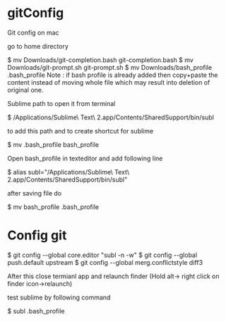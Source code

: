 # gitConfig
Git config on mac

go to home directory

$ mv Downloads/git-completion.bash git-completion.bash
$ mv Downloads/git-prompt.sh git-prompt.sh
$ mv Downloads/bash_profile .bash_profile
Note : if bash profile is already added then copy+paste the content instead of moving whole file which may result into deletion of original one.

Sublime path to open it from terminal

$ /Applications/Sublime\ Text\ 2.app/Contents/SharedSupport/bin/subl 

to add this path and to create shortcut for sublime 

$ mv .bash_profile bash_profile
 
 Open bash_profile in texteditor and add following line

$ alias subl="/Applications/Sublime\ Text\ 2.app/Contents/SharedSupport/bin/subl"

after saving file do 

$ mv bash_profile .bash_profile

# Config git

$ git config --global core.editor "subl -n -w"
$ git config --global push.default upstream
$ git config --global merg.conflictstyle diff3

After this close termianl app and relaunch finder  (Hold alt-> right click on finder icon->relaunch)

test sublime by following command

$ subl .bash_profile
